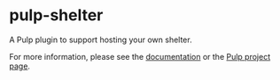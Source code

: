 # pulp-shelter

A Pulp plugin to support hosting your own shelter.

For more information, please see the [documentation](docs/index.rst) or the [Pulp project page](https://pulpproject.org/).